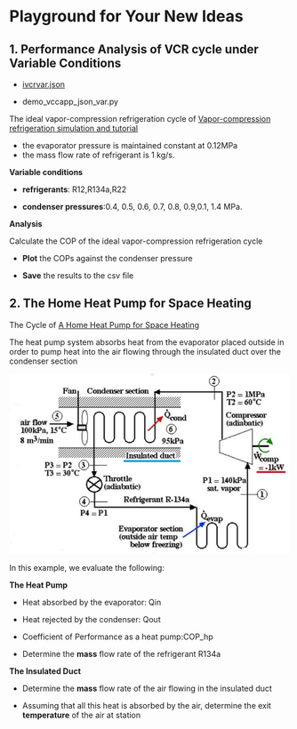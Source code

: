# Playground for Your New Ideas

## 1. Performance Analysis of VCR cycle under Variable Conditions

* [ivcrvar.json](./jsonmodel/ivcrvar.json) 

* demo_vccapp_json_var.py

The ideal vapor-compression refrigeration cycle of [Vapor-compression refrigeration simulation and tutorial](https://peer.asee.org/vapor-compression-refrigeration-simulation-and-tutorial.pdf)

* the evaporator pressure is maintained constant at 0.12MPa
* the mass flow rate of refrigerant is 1 kg/s.

**Variable conditions**

* **refrigerants**: R12,R134a,R22

* **condenser pressures**:0.4, 0.5, 0.6, 0.7, 0.8, 0.9,0.1, 1.4 MPa.

**Analysis**

Calculate the COP of the ideal vapor-compression refrigeration cycle 

* **Plot** the COPs against the condenser pressure

* **Save** the results to the csv file

## 2. The Home Heat Pump for Space Heating

The Cycle of [A Home Heat Pump for Space Heating](https://www.ohio.edu/mechanical/thermo/Intro/Chapt.1_6/refrigerator/heatpump.html)

The heat pump system absorbs heat from the evaporator placed outside in order to pump heat into the air flowing through the insulated duct over the condenser section

![ohio_48](./img/ohio_48.jpg)

In this example, we evaluate the following:

**The Heat Pump**

* Heat absorbed by the evaporator: Qin

* Heat rejected by the condenser: Qout

* Coefficient of Performance as a heat pump:COP_hp

* Determine the **mass** flow rate of the refrigerant R134a

**The Insulated Duct**

* Determine the **mass** flow rate of the air flowing in the insulated duct

* Assuming that all this heat is absorbed by the air, determine the exit **temperature** of the air at station



